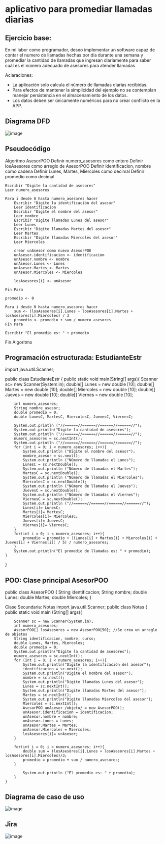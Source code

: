 # aplicativo para promediar llamadas diarias
## Ejercicio base:

En mi labor como programador, deseo implementar un software capaz de contar
el numero de llamadas hechas por día durante una semana y promediar 
la cantidad de llamadas que ingresan diariamente para saber cuál es el
número adecuado de asesores para atender llamadas

  Aclaraciones:
- La aplicación solo calcula el número de llamadas diarias recibidas.
- Para efectos de mantener la simplicidad del ejemplo no se contemplan manejar persistencia en el almacenamiento de los datos.
- Los datos deben ser únicamente numéricos para no crear conflicto en la APP.

## Diagrama DFD

![image](https://github.com/Olguarp/strucdataII/assets/129121919/20af1663-92e4-471a-aad8-90311528a873)


## Pseudocódigo
Algoritmo AsesorPOO
    Definir numero_asesores como entero
    Definir losAsesores como arreglo de AsesorPOO
    Definir identificacion, nombre como cadena
    Definir Lunes, Martes, Miercoles como decimal
    Definir promedio como decimal

    Escribir "Digite la cantidad de asesores"
    Leer numero_asesores

    Para i desde 0 hasta numero_asesores hacer
        Escribir "Digite la identificación del asesor"
        Leer identificacion
        Escribir "Digite el nombre del asesor"
        Leer nombre
        Escribir "Digite llamadas Lunes del asesor"
        Leer Lunes
        Escribir "Digite llamadas Martes del asesor"
        Leer Martes
        Escribir "Digite llamadas Miercoles del asesor"
        Leer Miercoles

        crear unAsesor como nuevo AsesorPOO
        unAsesor.identificacion <- identificacion
        unAsesor.nombre <- nombre
        unAsesor.Lunes <- Lunes
        unAsesor.Martes <- Martes
        unAsesor.Miercoles <- Miercoles

        losAsesores[i] <- unAsesor

    Fin Para

    promedio <- 0

    Para i desde 0 hasta numero_asesores hacer
        sum <- (losAsesores[i].Lunes + losAsesores[i].Martes + losAsesores[i].Miercoles) / 3
        promedio <- promedio + sum / numero_asesores
    Fin Para

    Escribir "El promedio es: " + promedio
Fin Algoritmo

## Programación estructurada: EstudianteEstr

import java.util.Scanner;

public class EstudianteEstr
{
    public static void main(String[] args){
        Scanner sc= new Scanner(System.in);
        double[] Lunes = new double [10];
        double[] Martes = new double [10];
        double[] Miercoles = new double [10];
        double[] Jueves = new double [10];
        double[] Viernes = new double [10];
            
        int numero_asesores;
        String nombre_asesor;
        double promedio = 0;
        double LunesC, MartesC, MiercolesC, JuevesC, ViernesC;
        
        System.out.println ("//======//======//======//======//");
        System.out.println("Digite la cantidad de asesores");
        System.out.println ("//======//======//======//======//");
        numero_asesores = sc.nextInt();
        System.out.println ("//======//======//======//======//");
        for (int i = 0; i < numero_asesores; i++){
            System.out.println ("Digite el nombre del asesor");
            nombre_asesor = sc.next();
            System.out.println ("Número de llamadas el Lunes");
            LunesC = sc.nextDouble();
            System.out.println ("Número de llamadas el Martes");
            MartesC = sc.nextDouble();
            System.out.println ("Número de llamadas el Miercoles");
            MiercolesC = sc.nextDouble();
            System.out.println ("Número de llamadas el Jueves");
            JuevesC = sc.nextDouble();
            System.out.println ("Número de llamadas el Viernes");
            ViernesC = sc.nextDouble();
            System.out.println ("//======//======//======//======//");
            Lunes[i]= LunesC;
            Martes[i]= MartesC;
            Miercoles[i]= MiercolesC;
            Jueves[i]= JuevesC;
            Viernes[i]= ViernesC;
        }
        for(int i = 0; i < numero_asesores; i++){
            promedio = promedio + ((Lunes[i] + Martes[i] + Miercoles[i] + Jueves[i] + Viernes[i]) / 5) / numero_asesores;
        }
        System.out.println("El promedio de llamadas es: " + promedio);
    }
}

## POO: Clase principal AsesorPOO

public class AsesorPOO
{
        String identificacion;
        String nombre;
        double Lunes;
        double Martes;
        double Miercoles;
}

Clase Secundaria: Notas
import java.util.Scanner;
public class Notas
{
    public static void main (String[] args){
        
        Scanner sc = new Scanner(System.in);
        int numero_asesores;
        AsesorPOO[] losAsesores = new AsesorPOO[50]; //Se crea un arreglo de objetos
        String identificacion, nombre, curso;
        double Lunes, Martes, Miercoles;
        double promedio = 0;
        System.out.println("Digite la cantidad de asesores");
        numero_asesores = sc.nextInt();
        for (int i = 0; i < numero_asesores; i++){
            System.out.println("Digite la identificación del asesor");
            identificacion = sc.next();
            System.out.println("Digite el nombre del asesor");
            nombre = sc.next();
            System.out.println("Digite llamadas Lunes del asesor");
            Lunes = sc.nextInt();
            System.out.println("Digite llamadas Martes del asesor");
            Martes = sc.nextInt();
            System.out.println("Digite llamadas Miercoles del asesor");
            Miercoles = sc.nextInt();
            AsesorPOO unAsesor /objeto/ = new AsesorPOO();
            unAsesor.identificacion = identificacion;
            unAsesor.nombre = nombre;
            unAsesor.Lunes = Lunes;
            unAsesor.Martes = Martes;
            unAsesor.Miercoles = Miercoles;
            losAsesores[i]= unAsesor;
        }
            
        for(int i = 0; i < numero_asesores; i++){
            double sum = (losAsesores[i].Lunes + losAsesores[i].Martes + losAsesores[i].Miercoles)/3;
            promedio = promedio + sum / numero_asesores;
        }
            
            System.out.println ("El promedio es: " + promedio);
        }
    }

## Diagrama de caso de uso

![image](https://github.com/Olguarp/strucdataII/assets/129121919/43edf309-5472-4d9c-a48f-7db169e5bc48)

## Jira

![image](https://github.com/Olguarp/strucdataII/assets/129121919/ee12f6e2-383f-4bb9-8894-4b60de8695c3)

